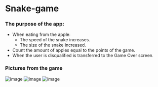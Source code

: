 # Snake-game

### The purpose of the app:

* When eating from the apple:
  - The speed of the snake increases.
  - The size of the snake increased.
* Count the amount of apples equal to the points of the game.
* When the user is disqualified is transferred to the Game Over screen.

### Pictures from the game

![image](https://user-images.githubusercontent.com/76681385/156933155-39dc25b3-42ac-490f-9f80-b76345b2f657.png)
![image](https://user-images.githubusercontent.com/76681385/156933246-af05501e-7506-48a8-8ad8-8ee01d0f273d.png)
![image](https://user-images.githubusercontent.com/76681385/156933254-ef98b6fb-eb16-48cb-86da-cc4bc6aa884b.png)

